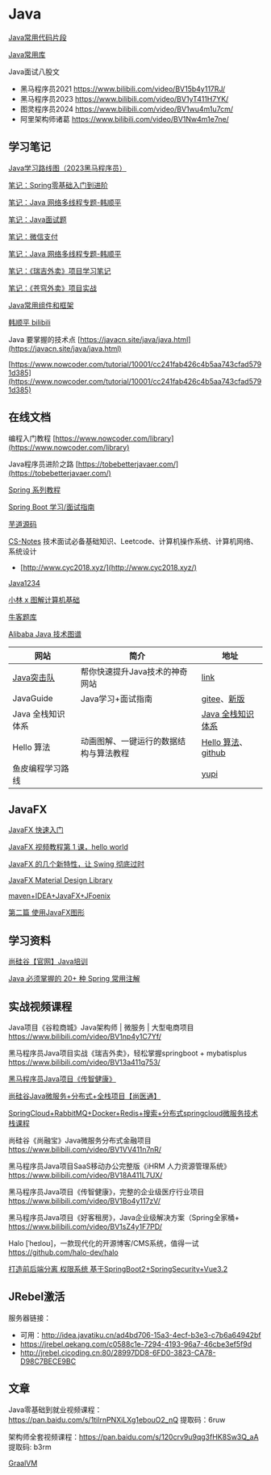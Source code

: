 # Java

[Java常用代码片段](../java-code/index.md)

[Java常用库](../java-awesome/index.md)

Java面试八股文

- 黑马程序员2021 https://www.bilibili.com/video/BV15b4y117RJ/
- 黑马程序员2023 https://www.bilibili.com/video/BV1yT411H7YK/
- 图灵程序员2024 https://www.bilibili.com/video/BV1wu4m1u7cm/
- 阿里架构师诸葛 https://www.bilibili.com/video/BV1Nw4m1e7ne/

## 学习笔记

[Java学习路线图（2023黑马程序员）](./java-learn-road.md)

[笔记：Spring零基础入门到进阶](../spring/index.md)

[笔记：Java 网络多线程专题-韩顺平](../blog/java/java-net/index.md)

[笔记：Java面试题](../java-interview/index.md)

[笔记：微信支付](../weixin-pay/index.md)

[笔记：Java 网络多线程专题-韩顺平](../java-net/index.md)

[笔记：《瑞吉外卖》项目学习笔记](../reggie-doc/index.md)

[笔记：《苍穹外卖》项目实战](../java-cqwm/index.md)


[Java常用组件和框架](./java-awesome.md)

[韩顺平 bilibili](https://space.bilibili.com/651245581)


Java 要掌握的技术点 [https://javacn.site/java/java.html](https://javacn.site/java/java.html)

[https://www.nowcoder.com/tutorial/10001/cc241fab426c4b5aa743cfad5791d385](https://www.nowcoder.com/tutorial/10001/cc241fab426c4b5aa743cfad5791d385)



## 在线文档

编程入门教程 [https://www.nowcoder.com/library](https://www.nowcoder.com/library)


Java程序员进阶之路 [https://tobebetterjavaer.com/](https://tobebetterjavaer.com/)

[Spring 系列教程](https://github.com/wuyouzhuguli/SpringAll)

[Spring Boot 学习/面试指南](https://snailclimb.gitee.io/springboot-guide/)


[芋道源码](https://www.iocoder.cn/)

[CS-Notes](https://github.com/CyC2018/CS-Notes) 技术面试必备基础知识、Leetcode、计算机操作系统、计算机网络、系统设计
 - [http://www.cyc2018.xyz/](http://www.cyc2018.xyz/)

[Java1234](http://www.java1234.vip/)

[小林 x 图解计算机基础](https://www.xiaolincoding.com/)

[牛客题库](https://www.nowcoder.com/exam/intelligent)

[Alibaba Java 技术图谱](https://developer.aliyun.com/graph/java)

| 网站 | 简介 | 地址
| ---|--- | -
[Java突击队](http://www.susan.net.cn/) | 帮你快速提升Java技术的神奇网站 | [link](http://www.susan.net.cn/)
JavaGuide | Java学习+面试指南 | [gitee](https://snailclimb.gitee.io/javaguide/#/)、[新版](https://javaguide.cn/)
Java 全栈知识体系 |  | [Java 全栈知识体系](https://pdai.tech/)
Hello 算法 | 动画图解、一键运行的数据结构与算法教程 | [Hello 算法](https://www.hello-algo.com/chapter_hello_algo/)、[github](https://github.com/krahets/hello-algo)
鱼皮编程学习路线 | | [yupi](https://luxian.yupi.icu/)




## JavaFX

[JavaFX 快速入门](https://www.yiibai.com/javafx/javafx-tutorial-for-beginners.html)

[JavaFX 视频教程第 1 课，hello world](https://www.bilibili.com/video/av32110153)

[JavaFX 的几个新特性，让 Swing 彻底过时](https://zhuanlan.zhihu.com/p/28540820)

[JavaFX Material Design Library](https://github.com/sshahine/JFoenix)

[maven+IDEA+JavaFX+JFoenix](https://www.jianshu.com/p/a01a0e027f09)

[第二篇 使用JavaFX图形](http://www.javafxchina.net/blog/docs/graphics/)

## 学习资料

[尚硅谷【官网】Java培训](http://www.atguigu.com/)

[Java 必须掌握的 20+ 种 Spring 常用注解](https://mp.weixin.qq.com/s/b8bKuoaJAgGdFx9nTaFpgg)


## 实战视频课程

Java项目《谷粒商城》Java架构师 | 微服务 | 大型电商项目
https://www.bilibili.com/video/BV1np4y1C7Yf/


黑马程序员Java项目实战《瑞吉外卖》，轻松掌握springboot + mybatisplus
https://www.bilibili.com/video/BV13a411q753/


[黑马程序员Java项目《传智健康》](https://www.bilibili.com/video/BV1Bo4y117zV)

[尚硅谷Java微服务+分布式+全栈项目【尚医通】](https://www.bilibili.com/video/BV1V5411K7rT)

[SpringCloud+RabbitMQ+Docker+Redis+搜索+分布式springcloud微服务技术栈课程](https://www.bilibili.com/video/BV1LQ4y127n4/)

尚硅谷《尚融宝》Java微服务分布式金融项目
https://www.bilibili.com/video/BV1VV411n7nR/


黑马程序员Java项目SaaS移动办公完整版《iHRM 人力资源管理系统》
https://www.bilibili.com/video/BV18A411L7UX/


黑马程序员Java项目《传智健康》，完整的企业级医疗行业项目
https://www.bilibili.com/video/BV1Bo4y117zV/

黑马程序员Java项目《好客租房》，Java企业级解决方案（Spring全家桶+
https://www.bilibili.com/video/BV1sZ4y1F7PD/


Halo [ˈheɪloʊ]，一款现代化的开源博客/CMS系统，值得一试
https://github.com/halo-dev/halo


[打造前后端分离 权限系统 基于SpringBoot2+SpringSecurity+Vue3.2](https://www.bilibili.com/video/BV1GU4y1r7UV/)

## JRebel激活

服务器链接：
- 可用：http://idea.javatiku.cn/ad4bd706-15a3-4ecf-b3e3-c7b6a64942bf
- https://jrebel.qekang.com/c0588c1e-7294-4193-96a7-46cbe3ef5f9d
- http://jrebel.cicoding.cn:80/28997DD8-6FD0-3823-CA78-D98C7BECE9BC

## 文章

Java零基础到就业视频课程：https://pan.baidu.com/s/1tilrnPNXiLXg1ebouO2_nQ 提取码：6ruw


架构师全套视频课程：https://pan.baidu.com/s/120crv9u9qg3fHK8Sw3Q_aA 提取码: b3rm

[GraalVM](https://www.graalvm.org/)
